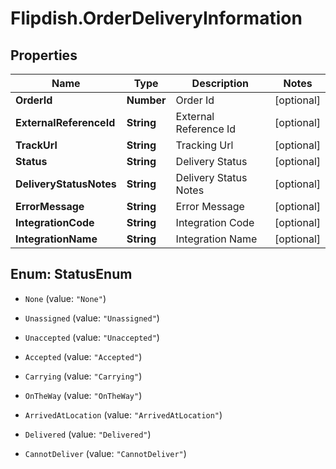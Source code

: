 # Flipdish.OrderDeliveryInformation

## Properties

Name | Type | Description | Notes
------------ | ------------- | ------------- | -------------
**OrderId** | **Number** | Order Id | [optional] 
**ExternalReferenceId** | **String** | External Reference Id | [optional] 
**TrackUrl** | **String** | Tracking Url | [optional] 
**Status** | **String** | Delivery Status | [optional] 
**DeliveryStatusNotes** | **String** | Delivery Status Notes | [optional] 
**ErrorMessage** | **String** | Error Message | [optional] 
**IntegrationCode** | **String** | Integration Code | [optional] 
**IntegrationName** | **String** | Integration Name | [optional] 



## Enum: StatusEnum


* `None` (value: `"None"`)

* `Unassigned` (value: `"Unassigned"`)

* `Unaccepted` (value: `"Unaccepted"`)

* `Accepted` (value: `"Accepted"`)

* `Carrying` (value: `"Carrying"`)

* `OnTheWay` (value: `"OnTheWay"`)

* `ArrivedAtLocation` (value: `"ArrivedAtLocation"`)

* `Delivered` (value: `"Delivered"`)

* `CannotDeliver` (value: `"CannotDeliver"`)





